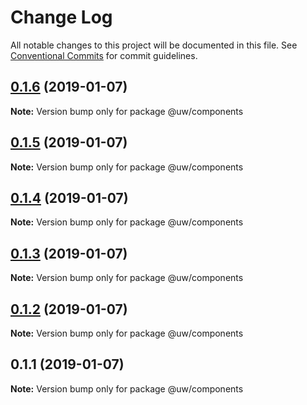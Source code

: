 # Change Log

All notable changes to this project will be documented in this file.
See [Conventional Commits](https://conventionalcommits.org) for commit guidelines.

## [0.1.6](https://github.com/srobinson/unicode-wiki/compare/@uw/components@0.1.5...@uw/components@0.1.6) (2019-01-07)

**Note:** Version bump only for package @uw/components





## [0.1.5](https://github.com/srobinson/unicode-wiki/compare/@uw/components@0.1.4...@uw/components@0.1.5) (2019-01-07)

**Note:** Version bump only for package @uw/components





## [0.1.4](https://github.com/srobinson/unicode-wiki/compare/@uw/components@0.1.3...@uw/components@0.1.4) (2019-01-07)

**Note:** Version bump only for package @uw/components





## [0.1.3](https://github.com/srobinson/unicode-wiki/compare/@uw/components@0.1.2...@uw/components@0.1.3) (2019-01-07)

**Note:** Version bump only for package @uw/components





## [0.1.2](https://github.com/srobinson/unicode-wiki/compare/@uw/components@0.1.1...@uw/components@0.1.2) (2019-01-07)

**Note:** Version bump only for package @uw/components





## 0.1.1 (2019-01-07)

**Note:** Version bump only for package @uw/components
